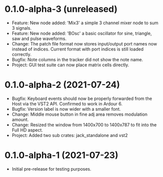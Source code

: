 0.1.0-alpha-3 (unreleased)
==========================

* Feature: New node added: 'Mix3' a simple 3 channel mixer node
to sum 3 signals.
* Feature: New node added: 'BOsc' a basic oscillator
for sine, triangle, saw and pulse waveforms.
* Change: The patch file format now stores input/output port names
now instead of indices. Current format with port indices is still
loaded correctly.
* Bugfix: Note columns in the tracker did not show the note name.
* Project: GUI test suite can now place matrix cells directly.

0.1.0-alpha-2 (2021-07-24)
==========================

* Bugfix: Keyboard events should now be properly forwarded from the Host
via the VST2 API. Confirmed to work in Ardour 6.
* Bugfix: Version label is now wider with a smaller font.
* Change: Middle mouse button in fine adj area removes modulation amount.
* Change: Resized the window from 1400x700 to 1400x787 to fit into the
Full HD aspect.
* Project: Added two sub crates: jack\_standalone and vst2


0.1.0-alpha-1 (2021-07-23)
==========================

* Initial pre-release for testing purposes.
